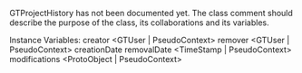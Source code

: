 GTProjectHistory has not been documented yet. The class comment should describe the purpose of the class, its collaborations and its variables.

Instance Variables:
	creator					<GTUser | PseudoContext>
	remover				<GTUser | PseudoContext>
	creationDate				<TimeStamp>
	removalDate				<TimeStamp | PseudoContext>
	modifications			<ProtoObject | PseudoContext>